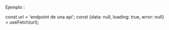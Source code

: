 <!-- useFetch -->

Ejemplo :

  const url = 'endpoint de una api';
  const {data: null, loading: true, error: null} = useFetch(url);
